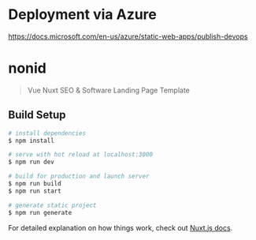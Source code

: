 # Deployment via Azure
https://docs.microsoft.com/en-us/azure/static-web-apps/publish-devops


# nonid

> Vue Nuxt SEO &amp; Software Landing Page Template

## Build Setup

``` bash
# install dependencies
$ npm install

# serve with hot reload at localhost:3000
$ npm run dev

# build for production and launch server
$ npm run build
$ npm run start

# generate static project
$ npm run generate
```

For detailed explanation on how things work, check out [Nuxt.js docs](https://nuxtjs.org).
